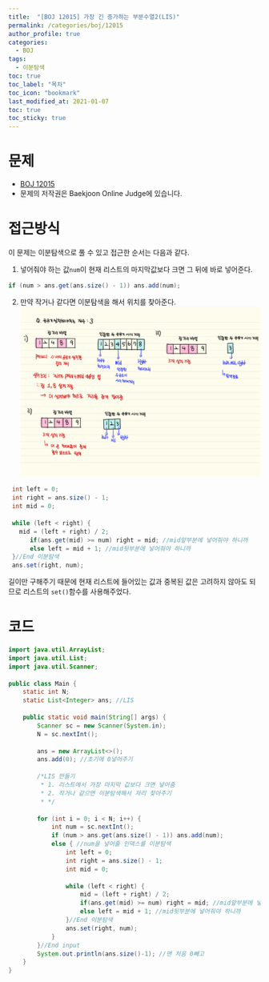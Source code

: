 ```yaml
---
title:  "[BOJ 12015] 가장 긴 증가하는 부분수열2(LIS)"
permalink: /categories/boj/12015
author_profile: true
categories:
  - BOJ
tags:
  - 이분탐색
toc: true
toc_label: "목차"
toc_icon: "bookmark"
last_modified_at: 2021-01-07
toc: true
toc_sticky: true
---
```

# 문제
* [BOJ 12015](https://www.acmicpc.net/problem/12015)
* 문제의 저작권은 Baekjoon Online Judge에 있습니다.  

# 접근방식
이 문제는 이분탐색으로 풀 수 있고 접근한 순서는 다음과 같다.   
 
1. 넣어줘야 하는 값`num`이 현재 리스트의 마지막값보다 크면 그 뒤에 바로 넣어준다.    
```java
if (num > ans.get(ans.size() - 1)) ans.add(num);
```  

2. 만약 작거나 같다면 이분탐색을 해서 위치를 찾아준다.
![boj2110](/assets/images/boj2110.png)   

```java
 int left = 0;
 int right = ans.size() - 1;
 int mid = 0;

 while (left < right) {
   mid = (left + right) / 2;
      if(ans.get(mid) >= num) right = mid; //mid앞부분에 넣어줘야 하니까
      else left = mid + 1; //mid뒷부분에 넣어줘야 하니까
 }//End 이분탐색
 ans.set(right, num);  
```

길이만 구해주기 때문에 현재 리스트에 들어있는 값과 중복된 값은 고려하지 않아도 되므로 리스트의 `set()`함수를 사용해주었다.  

# 코드
```java
import java.util.ArrayList;
import java.util.List;
import java.util.Scanner;

public class Main {
    static int N;
    static List<Integer> ans; //LIS

    public static void main(String[] args) {
        Scanner sc = new Scanner(System.in);
        N = sc.nextInt();

        ans = new ArrayList<>();
        ans.add(0); //초기에 0넣어주기

        /*LIS 만들기
         * 1. 리스트에서 가장 마지막 값보다 크면 넣어줌
         * 2. 작거나 같으면 이분탐색해서 자리 찾아주기
         * */

        for (int i = 0; i < N; i++) {
            int num = sc.nextInt();
            if (num > ans.get(ans.size() - 1)) ans.add(num);
            else { //num을 넣어줄 인덱스를 이분탐색
                int left = 0;
                int right = ans.size() - 1;
                int mid = 0;

                while (left < right) {
                    mid = (left + right) / 2;
                    if(ans.get(mid) >= num) right = mid; //mid앞부분에 넣어줘야 하니까
                    else left = mid + 1; //mid뒷부분에 넣어줘야 하니까
                }//End 이분탐색
                ans.set(right, num);
            }
        }//End input
        System.out.println(ans.size()-1); //맨 처음 0빼고
    }
}
```